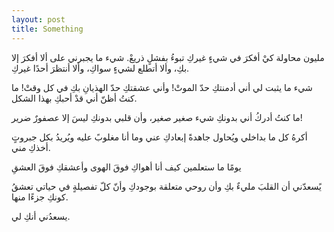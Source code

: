 ```yaml
---
layout: post
title: Something
---
```


مليون محاولة كيْ أفكرَ في شيءٍ غيركِ تبوءُ بفشلٍ ذريعْ. شيء ما يجبرني على ألا أفكرَ إلا بكِ، وألا أتطلع لشيءٍ سواكِ،  وألا أنتظرَ أحدًا غيركِ.

شيء ما يثبت لي أني أدمنتكِ حدّ الموتْ! وأني عشقتكِ حدّ الهذيانِ بكِ في كل وقتْ! ما كنتُ أظنّ أني قدْ أحبكِ بهذا الشكل.

ما كنتُ أدركُ أني بدونكِ شيء صغير صغير، وأن قلبي بدونكِ ليسَ إلا عصفورٌ ضرير!

أكرهُ كل ما بداخلي ويُحاول جاهدةً إبعادكِ عني وما أنا مغلوبً عليه ويُريدُ بكل جبروتٍ أخذكِ مني.

يومًا ما ستعلمين كيف أنا أهواكِ فوقَ الهوى وأعشقكِ فوقَ العشقِ

يًسعدّني أن القلبَ مليءٌ بكِ وأن روحي متعلقة بوجودكِ وأنّ كلّ تفصيلةٍ في حياتي تعشقُ كونكِ جزءًا منها.

يسعدُني أنكِ لي.
